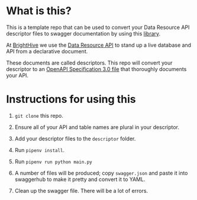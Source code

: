 # What is this?
This is a template repo that can be used to convert your Data Resource API descriptor files to swagger documentation by using this [library](https://github.com/brighthive/convert_descriptor_to_swagger).

At [BrightHive](https://brighthive.io) we use the [Data Resource API](https://github.com/brighthive/data-resource-api) to stand up a live database and API from a declarative document.

These documents are called descriptors. This repo will convert your descriptor to an [OpenAPI Specification 3.0 file](https://swagger.io/docs/specification/about/) that thoroughly documents your API.

# Instructions for using this
1. `git clone` this repo.

2. Ensure all of your API and table names are plural in your descriptor.

3. Add your descriptor files to the `descriptor` folder.

4. Run `pipenv install`.

5. Run `pipenv run python main.py`

6. A number of files will be produced; copy `swagger.json` and paste it into swaggerhub to make it pretty and convert it to YAML.

7. Clean up the swagger file. There will be a lot of errors.
